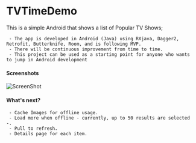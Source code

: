 # TVTimeDemo
This is a simple Android that shows a list of Popular TV Shows;

     - The app is developed in Android (Java) using RXjava, Dagger2, Retrofit, Butterknife, Room, and is following MVP.
     - There will be continuous improvement from time to time.
     - This project can be used as a starting point for anyone who wants to jump in Android development


#### Screenshots

![ScreenShot](https://raw.github.com/AbedElazizShe/TVTimeDemo/master/screenshots/main_page.PNG)

#### What's next?

     - Cache Images for offline usage.
     - Load more when offline - currently, up to 50 results are selected -.
     - Pull to refresh.
     - Details page for each item.

